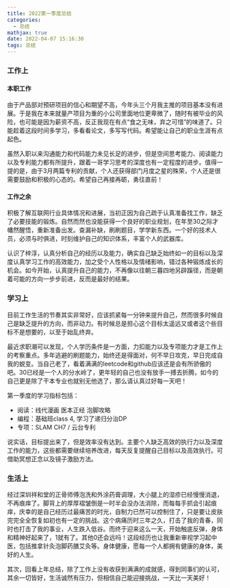 ```yaml
---
title: 2022第一季度总结
categories:
  - 总结
mathjax: true
date: 2022-04-07 15:16:30
tags: 总结
---
```


### 工作上 
#### 本职工作
由于产品部对预研项目的信心和期望不高，今年头三个月我主推的项目基本没有进展。于是我在本来就量产项目为重的小公司里面地位更卑微了，随时有被毕业的风险，也可能是因为薪资不高，反正我现在有点“食之无味，弃之可惜”的味道了。只能趁着这段时间多学习，多看看论文，多写写代码。希望能让自己的职业生涯有点起色。

虽然入职以来沟通能力和代码能力未见长足的进步，但是空间思考能力、阅读能力以及专利能力都有所提升，跟着一哥学习思考的深度也有一定程度的进步。值得一提的是，由于3月两篇专利的贡献，个人还获得部门月度之星的殊荣，个人还是很需要鼓励和积极的心态的。希望自己再接再砺，勇往直前！

#### 工作之余
积极了解互联网行业具体情况和进展，当初正因为自己疏于认真准备找工作，缺乏了必要技能的锻炼。自然而然也没能获得一个良好的职业规划，在年至30之际才幡然醒悟，重新准备出发。查漏补缺，刷刷题目，学学新东西。一个好的技术人员，必须与时俱进，时刻维护自己的知识体系，丰富个人的武器库。

认识了梓淳，认真分析自己的经历以及能力，确实自己缺乏始终如一的目标以及深度认真学习工作的高效能力，加之受个人性格以及情绪影响，错过各种锻炼成长的机会。如今开始，认真提升自己的能力，不再像以往朝三暮四地另辟蹊径，而是朝着可能的方向一步步前进，反而是最好的结果。

### 学习上 
目前工作生活的节奏其实非常好，应该抓紧每一分钟来提升自己，然而很多时候自己是缺乏提升的方向，而非动力。有时候总是担心这个目标太遥远又或者这个些目标不是想要的，以至于始乱终弃。

最近求职潮可以发现，个人学历条件是一方面，力扣能力以及专项能力才是工作上的考察重点。多年逃避的刷题能力，始终还是得面对，何不早日攻克，早日完成自我的蜕变。当自己老了，看着满满的leetcode和github应该还是会有所骄傲的吧。30已经是一个人的分水岭了，更年轻的自己也没有放手一搏去折腾，如今的自己更是除了干本专业也就别无他选了，那么请认真过好每一天吧！

第一季度的学习指标包括：
- 阅读：线代漫画 医本正经 泡脚攻略
- 编程：基础班class 4, 学习了递归分治DP
- 专项：SLAM CH7 / 云台专利

说实话，目标提出来了，但是效率没有达到。主要个人缺乏高效的执行力以及深度工作的能力，这些都需要继续培养改进，每天反复提醒自己目标以及高效执行。可借助冥想正念以及镜子激励方法。

### 生活上 
经过深圳祥和堂的正骨师傅泡洗和外涂药膏调理，大小腿上的湿疹已经慢慢消退，不再痕痒了。脚背上的厚厚褶皱倒是一时半会没办法消除，而每每手抓会引起痕痒，庆幸的是自己经历过最痛苦的时光，自制力已然可以控制住了，只是要让皮肤完完全全恢复如初也有一定的挑战。这个病痛历时三年之久，打击了我的青春，同时也打击了我的事业，人生跌入低谷。而终于迎来这么一天，开始触底反弹，身体和精神好起来了，1就有了。其他0还会远吗！这段经历也让我重新审视学习起中医，包括推拿针灸泡脚药膳艾灸等。身体健康，愿每一个人都拥有健康的身体，美好的人生。

其次，回看上年总结，除了工作上没有收获到满满的成就感，得到同事们的认可，其余一切皆好，生活诚然有压力，但相信自己能迎接挑战，一天比一天美好！



